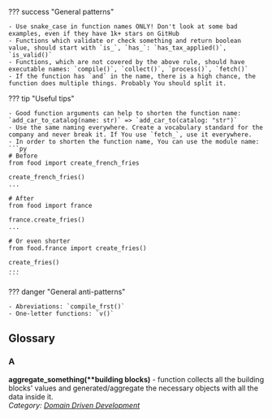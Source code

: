 ??? success "General patterns"
    
    - Use snake_case in function names ONLY! Don't look at some bad examples, even if they have 1k+ stars on GitHub  
    - Functions which validate or check something and return boolean value, should start with `is_`, `has_`: `has_tax_applied()`, `is_valid()`  
    - Functions, which are not covered by the above rule, should have executable names: `compile()`, `collect()`, `process()`, `fetch()`  
    - If the function has `and` in the name, there is a high chance, the function does multiple things. Probably You should split it.  
    
??? tip "Useful tips"  

    - Good function arguments can help to shorten the function name: `add_car_to_catalog(name: str)` => `add_car_to(catalog: "str")`  
    - Use the same naming everywhere. Create a vocabulary standard for the company and never break it. If You use `fetch_`, use it everywhere.  
    - In order to shorten the function name, You can use the module name:  
    ```py
    # Before
    from food import create_french_fries
    
    create_french_fries()
    ...
    
    # After
    from food import france
    
    france.create_fries()
    ...
    
    # Or even shorter
    from food.france import create_fries()
    
    create_fries()
    ...
    ```

??? danger "General anti-patterns"
    
    - Abreviations: `compile_frst()`  
    - One-letter functions: `v()`

## Glossary
### A  
__aggregate_something(**building blocks)__ - function collects all the building blocks' values and generated/aggregate the necessary objects with all the data inside it.  
_Category: [Domain Driven Development](link-here)_